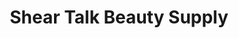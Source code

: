---
title: "Shear Talk Beauty Supply"
url: /manchester/shear-talk-beauty-supply/
shop: Friseurbedarf
---